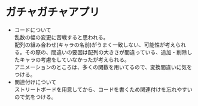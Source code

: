 # ガチャガチャアプリ
- コードについて  
 乱数の幅の変更に苦戦すると思われる。  
 配列の組み合わせ(キャラの名前)がうまく一致しない、可能性が考えられる。その際の、間違いの要因は配列の大きさが間違っている、追加・削除したキャラの考慮をしていなかったが考えられる。  
 アニメーションのところは、多くの関数を用いてるので、変換間違いに気をつける。  
- 関連付けについて  
 ストリートボードを用意してから、コードを書くため関連付けを忘れやすいので気をつける。
